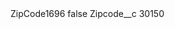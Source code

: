 <?xml version="1.0" encoding="UTF-8"?>
<CustomMetadata xmlns="http://soap.sforce.com/2006/04/metadata" xmlns:xsi="http://www.w3.org/2001/XMLSchema-instance" xmlns:xsd="http://www.w3.org/2001/XMLSchema">
    <label>ZipCode1696</label>
    <protected>false</protected>
    <values>
        <field>Zipcode__c</field>
        <value xsi:type="xsd:string">30150</value>
    </values>
</CustomMetadata>
